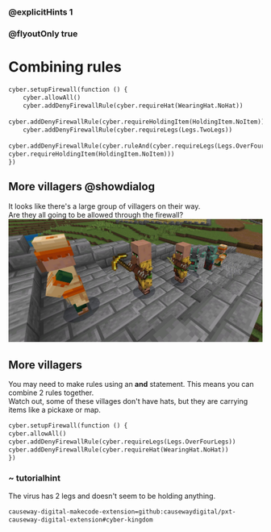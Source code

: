 ### @explicitHints 1
### @flyoutOnly true

# Combining rules

```ghost
cyber.setupFirewall(function () {
    cyber.allowAll()
    cyber.addDenyFirewallRule(cyber.requireHat(WearingHat.NoHat))
    cyber.addDenyFirewallRule(cyber.requireHoldingItem(HoldingItem.NoItem))
    cyber.addDenyFirewallRule(cyber.requireLegs(Legs.TwoLegs))
    cyber.addDenyFirewallRule(cyber.ruleAnd(cyber.requireLegs(Legs.OverFourLegs), cyber.requireHoldingItem(HoldingItem.NoItem)))
})

```

## More villagers @showdialog
It looks like there's a large group of villagers on their way.   
Are they all going to be allowed through the firewall? 
![Villagers](https://raw.githubusercontent.com/CausewayDigital/Minecraft-EE-MakeCode/main/tutorials/cyber-kingdom/firewall/images/level_4.jpg)


## More villagers
You may need to make rules using an **and** statement. This means you can combine 2 rules together.   
Watch out, some of these villages don't have hats, but they are carrying items like a pickaxe or map.   


```template
cyber.setupFirewall(function () {
cyber.allowAll()
cyber.addDenyFirewallRule(cyber.requireLegs(Legs.OverFourLegs))
cyber.addDenyFirewallRule(cyber.requireHat(WearingHat.NoHat))
})
```

### ~ tutorialhint
The virus has 2 legs and doesn't seem to be holding anything.

```package
causeway-digital-makecode-extension=github:causewaydigital/pxt-causeway-digital-extension#cyber-kingdom
```